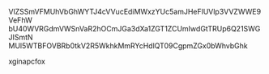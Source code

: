 VlZSSmVFMUhVbGhWYTJ4cVVucEdiMWxzYUc5amJHeFlUVlp3VVZWWE9VeFhW
bU40WVRGdmVWSnVaR2hOCmJGa3dXa1ZGT1ZCUmIwdGtTRUp6Q21SWGJISmtN
MUl5WTBFOVBRb0tkV2R5WkhkMmRYcHdlQT09CgpmZGx0bWhvbGhk

xginapcfox